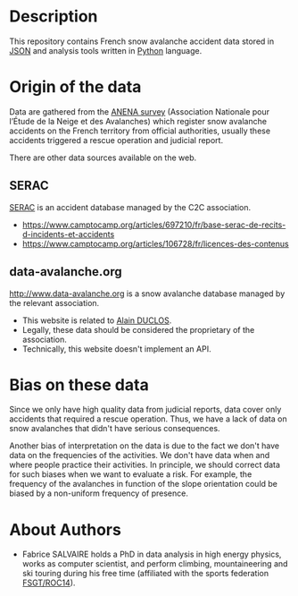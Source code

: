 # Description

This repository contains French snow avalanche accident data stored in
[JSON](https://www.json.org/json-en.html) and analysis tools written in
[Python](https://www.python.org) language.

# Origin of the data

Data are gathered from the [ANENA survey](https://www.anena.org/5041-bilan-des-accidents.htm)
(Association Nationale pour l’Étude de la Neige et des Avalanches) which register snow avalanche
accidents on the French territory from official authorities, usually these accidents triggered a
rescue operation and judicial report.

There are other data sources available on the web.

## SERAC

[SERAC](https://www.camptocamp.org/serac) is an accident database managed by the C2C association.

* https://www.camptocamp.org/articles/697210/fr/base-serac-de-recits-d-incidents-et-accidents
* https://www.camptocamp.org/articles/106728/fr/licences-des-contenus

## data-avalanche.org

http://www.data-avalanche.org is a snow avalanche database managed by the relevant association.

* This website is related to [Alain DUCLOS](http://duclos.transmontagne.pagesperso-orange.fr).
* Legally, these data should be considered the proprietary of the association.
* Technically, this website doesn't implement an API.

# Bias on these data

Since we only have high quality data from judicial reports, data cover only accidents that required
a rescue operation.  Thus, we have a lack of data on snow avalanches that didn't have serious
consequences.

Another bias of interpretation on the data is due to the fact we don't have data on the frequencies
of the activities.  We don't have data when and where people practice their activities.  In
principle, we should correct data for such biases when we want to evaluate a risk.  For example, the
frequency of the avalanches in function of the slope orientation could be biased by a non-uniform
frequency of presence.

# About Authors

* Fabrice SALVAIRE holds a PhD in data analysis in high energy physics, works as computer scientist,
  and perform climbing, mountaineering and ski touring during his free time (affiliated with the
  sports federation [FSGT/ROC14](https://www.fsgt.org/activites/escal_mont)).